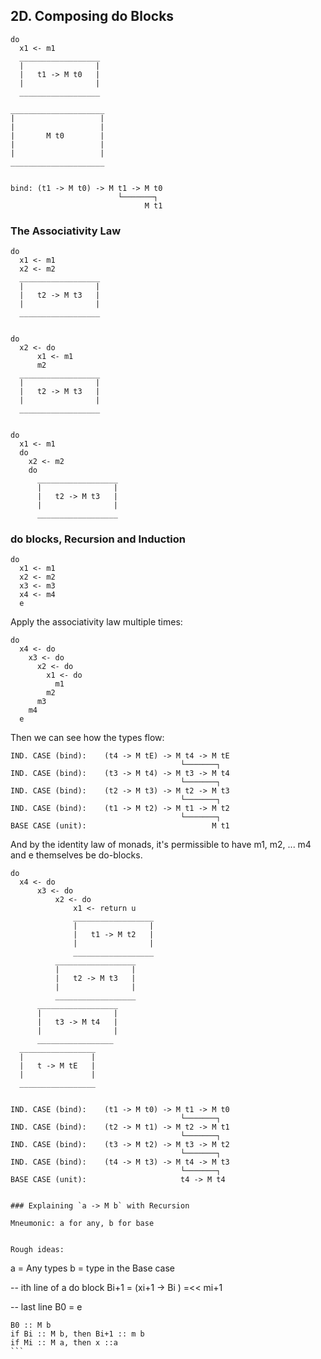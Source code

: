 ## 2D. Composing do Blocks

```
do
  x1 <- m1
  __________________
  |                |
  |   t1 -> M t0   |
  |                |
  __________________

_____________________
|                   |
|                   |
|       M t0        |
|                   |
|                   |
_____________________


bind: (t1 -> M t0) -> M t1 -> M t0
                        └───────┐
                              M t1
```




### The Associativity Law

```
do
  x1 <- m1
  x2 <- m2
  __________________
  |                |
  |   t2 -> M t3   |
  |                |
  __________________


do
  x2 <- do
      x1 <- m1
      m2
  __________________
  |                |
  |   t2 -> M t3   |
  |                |
  __________________


do
  x1 <- m1
  do
    x2 <- m2
    do
      __________________
      |                |
      |   t2 -> M t3   |
      |                |
      __________________
```


### do blocks, Recursion and Induction

```
do
  x1 <- m1
  x2 <- m2
  x3 <- m3
  x4 <- m4
  e
```


Apply the associativity law multiple times:

```
do
  x4 <- do
    x3 <- do
      x2 <- do
        x1 <- do
          m1
        m2
      m3
    m4
  e
```

Then we can see how the types flow:
```
IND. CASE (bind):    (t4 -> M tE) -> M t4 -> M tE
                                      └───────┐
IND. CASE (bind):    (t3 -> M t4) -> M t3 -> M t4
                                      └───────┐
IND. CASE (bind):    (t2 -> M t3) -> M t2 -> M t3
                                      └───────┐
IND. CASE (bind):    (t1 -> M t2) -> M t1 -> M t2
                                      └───────┐
BASE CASE (unit):                            M t1
```


And by the identity law of monads, it's permissible to have
m1, m2, ... m4 and e themselves be do-blocks.

```
do
  x4 <- do
      x3 <- do
          x2 <- do
              x1 <- return u
              __________________
              |                |
              |   t1 -> M t2   |
              |                |
              __________________
          __________________
          |                |
          |   t2 -> M t3   |
          |                |
          __________________
      __________________
      |                |
      |   t3 -> M t4   |
      |                |
      _________________
  _________________
  |               |
  |   t -> M tE   |
  |               |
  _________________


IND. CASE (bind):    (t1 -> M t0) -> M t1 -> M t0
                                      └───────┐
IND. CASE (bind):    (t2 -> M t1) -> M t2 -> M t1
                                      └───────┐
IND. CASE (bind):    (t3 -> M t2) -> M t3 -> M t2
                                      └───────┐
IND. CASE (bind):    (t4 -> M t3) -> M t4 -> M t3
                                      └───────┐
BASE CASE (unit):                     t4 -> M t4
```




```

### Explaining `a -> M b` with Recursion

Mneumonic: a for any, b for base

  
Rough ideas:
```

a = Any types
b = type in the Base case

-- ith line of a do block
Bi+1 = (xi+1 -> Bi ) =<< mi+1

-- last line
B0 = e
````
B0 :: M b
if Bi :: M b, then Bi+1 :: m b
if Mi :: M a, then x ::a 
```
